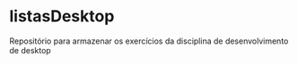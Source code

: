 # listasDesktop
Repositório para armazenar os exercícios da disciplina de desenvolvimento de desktop
